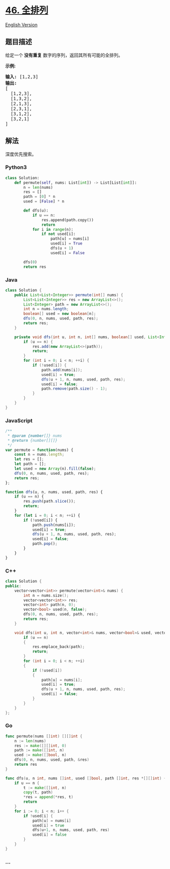 # [46. 全排列](https://leetcode-cn.com/problems/permutations)

[English Version](/solution/0000-0099/0046.Permutations/README_EN.md)

## 题目描述

<!-- 这里写题目描述 -->

<p>给定一个<strong> 没有重复</strong> 数字的序列，返回其所有可能的全排列。</p>

<p><strong>示例:</strong></p>

<pre><strong>输入:</strong> [1,2,3]
<strong>输出:</strong>
[
  [1,2,3],
  [1,3,2],
  [2,1,3],
  [2,3,1],
  [3,1,2],
  [3,2,1]
]</pre>


## 解法

<!-- 这里可写通用的实现逻辑 -->

深度优先搜索。

<!-- tabs:start -->

### **Python3**

<!-- 这里可写当前语言的特殊实现逻辑 -->

```python
class Solution:
    def permute(self, nums: List[int]) -> List[List[int]]:
        n = len(nums)
        res = []
        path = [0] * n
        used = [False] * n

        def dfs(u):
            if u == n:
                res.append(path.copy())
                return
            for i in range(n):
                if not used[i]:
                    path[u] = nums[i]
                    used[i] = True
                    dfs(u + 1)
                    used[i] = False

        dfs(0)
        return res
```

### **Java**

<!-- 这里可写当前语言的特殊实现逻辑 -->

```java
class Solution {
    public List<List<Integer>> permute(int[] nums) {
        List<List<Integer>> res = new ArrayList<>();
        List<Integer> path = new ArrayList<>();
        int n = nums.length;
        boolean[] used = new boolean[n];
        dfs(0, n, nums, used, path, res);
        return res;
    }

    private void dfs(int u, int n, int[] nums, boolean[] used, List<Integer> path, List<List<Integer>> res) {
        if (u == n) {
            res.add(new ArrayList<>(path));
            return;
        }
        for (int i = 0; i < n; ++i) {
            if (!used[i]) {
                path.add(nums[i]);
                used[i] = true;
                dfs(u + 1, n, nums, used, path, res);
                used[i] = false;
                path.remove(path.size() - 1);
            }
        }
    }
}
```

### **JavaScript**

```js
/**
 * @param {number[]} nums
 * @return {number[][]}
 */
var permute = function(nums) {
    const n = nums.length;
    let res = [];
    let path = [];
    let used = new Array(n).fill(false);
    dfs(0, n, nums, used, path, res);
    return res;
};

function dfs(u, n, nums, used, path, res) {
    if (u == n) {
        res.push(path.slice());
        return;
    }
    for (let i = 0; i < n; ++i) {
        if (!used[i]) {
            path.push(nums[i]);
            used[i] = true;
            dfs(u + 1, n, nums, used, path, res);
            used[i] = false;
            path.pop();
        }
    }
}
```

### **C++**

```cpp
class Solution {
public:
    vector<vector<int>> permute(vector<int>& nums) {
        int n = nums.size();
        vector<vector<int>> res;
        vector<int> path(n, 0);
        vector<bool> used(n, false);
        dfs(0, n, nums, used, path, res);
        return res;
    }

    void dfs(int u, int n, vector<int>& nums, vector<bool>& used, vector<int>& path, vector<vector<int>>& res) {
        if (u == n)
        {
            res.emplace_back(path);
            return;
        }
        for (int i = 0; i < n; ++i)
        {
            if (!used[i])
            {
                path[u] = nums[i];
                used[i] = true;
                dfs(u + 1, n, nums, used, path, res);
                used[i] = false;
            }
        }
    }
};
```

### **Go**

```go
func permute(nums []int) [][]int {
	n := len(nums)
	res := make([][]int, 0)
	path := make([]int, n)
	used := make([]bool, n)
	dfs(0, n, nums, used, path, &res)
	return res
}

func dfs(u, n int, nums []int, used []bool, path []int, res *[][]int) {
	if u == n {
		t := make([]int, n)
		copy(t, path)
		*res = append(*res, t)
		return
	}
	for i := 0; i < n; i++ {
		if !used[i] {
			path[u] = nums[i]
			used[i] = true
			dfs(u+1, n, nums, used, path, res)
			used[i] = false
		}
	}
}
```

### **...**

```

```

<!-- tabs:end -->
